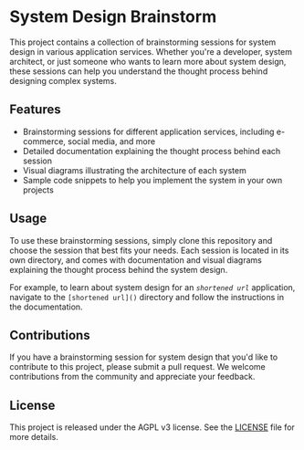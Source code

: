 # System Design Brainstorm

This project contains a collection of brainstorming sessions for system design in various application services. Whether you're a developer, system architect, or just someone who wants to learn more about system design, these sessions can help you understand the thought process behind designing complex systems.

## Features

- Brainstorming sessions for different application services, including e-commerce, social media, and more
- Detailed documentation explaining the thought process behind each session
- Visual diagrams illustrating the architecture of each system
- Sample code snippets to help you implement the system in your own projects

## Usage

To use these brainstorming sessions, simply clone this repository and choose the session that best fits your needs. Each session is located in its own directory, and comes with documentation and visual diagrams explaining the thought process behind the system design.

For example, to learn about system design for an *`shortened url`* application, navigate to the `[shortened url]()` directory and follow the instructions in the documentation.

## Contributions

If you have a brainstorming session for system design that you'd like to contribute to this project, please submit a pull request. We welcome contributions from the community and appreciate your feedback.

## License

This project is released under the AGPL v3 license. See the [LICENSE](./LICENSE) file for more details.

